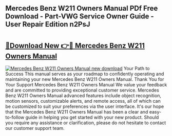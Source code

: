 ## Mercedes Benz W211 Owners Manual PDf Free Download - Part-VWG Service Owner Guide - User Repair Edition n2PsJ

# <h2><a href="http://bc82819.oget.top/?id=Mercedes+Benz+W211+Owners+Manual">🔗Download New 👉🔴 Mercedes Benz W211 Owners Manual</a></h2>

[![Mercedes Benz W211 Owners Manual new download](https://i.imgur.com/5g1atiW.png)](http://bc82819.oget.top/?id=Mercedes+Benz+W211+Owners+Manual)
Your Path to Success This manual serves as your roadmap to confidently operating and maintaining your new Mercedes Benz W211 Owners Manual. Thank You for Your Support Mercedes Benz W211 Owners Manual We value your feedback and are committed to providing exceptional customer service. Mercedes Benz W211 Owners Manual advanced features include object recognition, motion sensors, customizable alerts, and remote access, all of which can be customized to suit your preferences via the user interface. It's our hope that the Mercedes Benz W211 Owners Manual has been a clear and easy-to-follow guide in helping you get started with your new product. Should you require any assistance or clarification, please do not hesitate to contact our customer support team.

